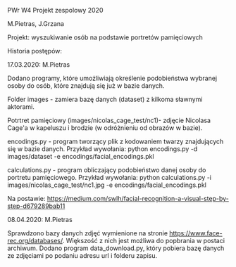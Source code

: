 PWr W4 Projekt zespolowy 2020

M.Pietras, J.Grzana

Projekt: wyszukiwanie osób na podstawie portretów pamięciowych


Historia postępów:

17.03.2020: M.Pietras

Dodano programy, które umożliwiają określenie podobieństwa wybranej osoby do osób, które znajdują się już w bazie danych.

Folder images - zamiera bazę danych (dataset) z kilkoma sławnymi aktorami.

Potrtret pamięciowy (images/nicolas_cage_test/nc1)- zdjęcie Nicolasa Cage'a w kapeluszu i brodzie (w odróżnieniu od obrazów w bazie).

encodings.py - program tworzący plik z kodowaniem twarzy znajdujących się w bazie danych. Przykład wywołania: python encodings.py -d 
images/dataset -e encodings/facial_encodings.pkl   

calculations.py - program obliczający podobieństwo danej osoby do portretu pamięciowego. Przykład wywołania: python calculations.py -i images/nicolas_cage_test/nc1.jpg -e encodings/facial_encodings.pkl   

Na postawie: https://medium.com/swlh/facial-recognition-a-visual-step-by-step-d679289bab11


08.04.2020: M.Pietras

Sprawdzono bazy danych zdjęć wymienione na stronie https://www.face-rec.org/databases/. Większość z nich jest możliwa do popbrania w postaci archiwum. 
Dodano program data_download.py, który pobiera bazę danych ze zdjęciami po podaniu adresu url i folderu zapisu.
